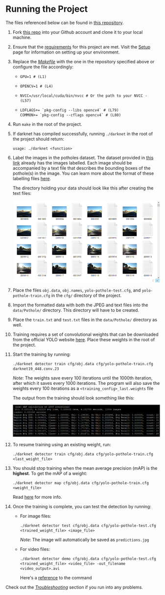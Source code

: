 # Running the Project

The files referenced below can be found in [this repository](https://github.com/CityofEdmonton/AI-Pothole-Detection-Using-YOLO).

1. Fork [this repo](https://github.com/AlexeyAB/darknet) into your Github account and clone it to your local machine.
0. Ensure that the [requirements](https://github.com/AlexeyAB/darknet#requirements) for this project are met. Visit the [Setup](/documentation/RUNNING_THE_PROJECT.md) page for information on setting up your environment.
0. Replace the [*Makefile*](https://github.com/AlexeyAB/darknet/blob/master/Makefile) with the one in the repository specified above or configure the file accordingly:

   - ```MK
     GPU=1 # (L1)
     ```
   - ```MK
     OPENCV=1 # (L4)
     ```
   - ```MK
     NVCC=/usr/local/cuda/bin/nvcc # Or the path to your NVCC - (L57)
     ```
   - ```MK
     LDFLAGS+= `pkg-config --libs opencv4` # (L79)
     COMMON+= `pkg-config --cflags opencv4` # (L80)
     ```

0. Run `make` in the root of the project.
0. If darknet has compiled successfully, running `./darknet` in the root of the project should return:

   ```
   usage: ./darknet <function>
   ```

0. Label the images in the potholes dataset. The dataset provided in [this link](http://bit.ly/2vZV8Bj) already has the images labelled. Each image should be accompanied by a text file that describes the bounding boxes of the pothole(s) in the image. You can learn more about the format of these labelling files [here](/documentation/PREPARING_THE_DATA.md).

    The directory holding your data should look like this after creating the text files:

    ![Formatted Data](/media/images/formatted-data.png?raw=true)

0. Place the files `obj.data`, `obj.names`, `yolo-pothole-test.cfg`, and `yolo-pothole-train.cfg` in the `cfg/` directory of the project.
0. Import the formatted data with both the JPEG and text files into the ```data/Pothole/``` directory. This directory will have to be created.
0. Place the `train.txt` and `test.txt` files in the `data/Pothole/` directory as well.
0. Training requires a set of convolutional weights that can be downloaded from the official YOLO website [here](https://pjreddie.com/media/files/darknet19_448.conv.23). Place these weights in the root of the project.
0. Start the training by running:

    ```
    ./darknet detector train cfg/obj.data cfg/yolo-pothole-train.cfg darknet19_448.conv.23
    ```

    *Note*: The weights save every 100 iterations until the 1000th iteration, after which it saves every 1000 iterations. The program will also save the weights every 100 iterations as a `<training_config>_last.weights` file

    The output from the training should look something like this:

    ![Command Line Output](/media/images/command-line-output.png?raw=true)

0. To resume training using an existing weight, run:

    ```
    ./darknet detector train cfg/obj.data cfg/yolo-pothole-train.cfg <last_weight_file>
    ```

0. You should stop training when the mean average precision (mAP) is the **highest**. To get the mAP of a weight:

    ```
    ./darknet detector map cfg/obj.data cfg/yolo-pothole-train.cfg <weight_file>
    ```

    Read [here](https://github.com/AlexeyAB/darknet#when-should-i-stop-training) for more info.

0. Once the training is complete, you can test the detection by running:
    - For image files:

      ```
      ./darknet detector test cfg/obj.data cfg/yolo-pothole-test.cfg <trained_weight_file> <image_file>
      ```

      *Note*: The image will automatically be saved as `predictions.jpg`

    - For video files:

      ```
      ./darknet detector demo cfg/obj.data cfg/yolo-pothole-test.cfg <trained_weight_file> <video_file> -out_filename <video_output>.avi
      ```
      Here's a [reference](https://github.com/pjreddie/darknet/issues/102#issuecomment-413264294) to the command


Check out the [*Troubleshooting*](/documentation/troubleshooting/TROUBLESHOOTING.md) section if you run into any problems.